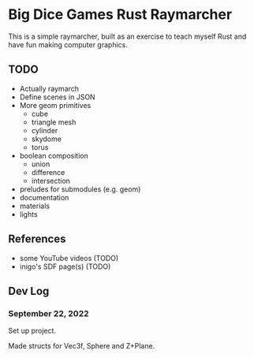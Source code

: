 # Big Dice Games Rust Raymarcher

This is a simple raymarcher, built as an exercise to teach myself Rust
and have fun making computer graphics.

## TODO

- Actually raymarch
- Define scenes in JSON
- More geom primitives
  - cube
  - triangle mesh
  - cylinder
  - skydome
  - torus
- boolean composition
  - union
  - difference
  - intersection
- preludes for submodules (e.g. geom)
- documentation
- materials
- lights

## References

- some YouTube videos (TODO)
- inigo's SDF page(s) (TODO)


## Dev Log

### September 22, 2022

Set up project.

Made structs for Vec3f, Sphere and Z+Plane.


